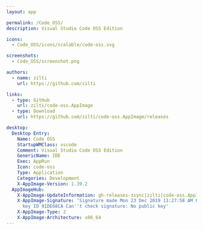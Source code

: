```yaml
---
layout: app

permalink: /Code_OSS/
description: Visual Studio Code OSS Edition

icons:
  - Code_OSS/icons/scalable/code-oss.svg

screenshots:
  - Code_OSS/screenshot.png

authors:
  - name: zilti
    url: https://github.com/zilti

links:
  - type: GitHub
    url: zilti/code-oss.AppImage
  - type: Download
    url: https://github.com/zilti/code-oss.AppImage/releases

desktop:
  Desktop Entry:
    Name: Code OSS
    StartupWMClass: vscode
    Comment: Visual Studio Code OSS Edition
    GenericName: IDE
    Exec: AppRun
    Icon: code-oss
    Type: Application
    Categories: Development
    X-AppImage-Version: 1.39.2
  AppImageHub:
    X-AppImage-UpdateInformation: gh-releases-zsync|zilti|code-oss.AppImage|continuous|Code*.AppImage.zsync
    X-AppImage-Signature: 'Signature made Mon 23 Dec 2019 11:27:58 AM UTC using RSA
      key ID 91DE68CA Can''t check signature: No public key'
    X-AppImage-Type: 2
    X-AppImage-Architecture: x86_64
---
```

